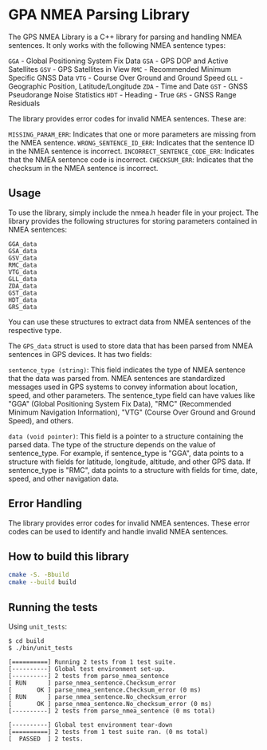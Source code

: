 # GPA NMEA Parsing Library
The GPS NMEA Library is a C++ library for parsing and handling NMEA sentences. It only works with the following NMEA sentence types:

`GGA` - Global Positioning System Fix Data
`GSA` - GPS DOP and Active Satellites
`GSV` - GPS Satellites in View
`RMC` - Recommended Minimum Specific GNSS Data
`VTG` - Course Over Ground and Ground Speed
`GLL` - Geographic Position, Latitude/Longitude
`ZDA` - Time and Date
`GST` - GNSS Pseudorange Noise Statistics
`HDT` - Heading - True
`GRS` - GNSS Range Residuals

The library provides error codes for invalid NMEA sentences. These are:

`MISSING_PARAM_ERR`: Indicates that one or more parameters are missing from the NMEA sentence.
`WRONG_SENTENCE_ID_ERR`: Indicates that the sentence ID in the NMEA sentence is incorrect.
`INCORRECT_SENTENCE_CODE_ERR`: Indicates that the NMEA sentence code is incorrect.
`CHECKSUM_ERR`: Indicates that the checksum in the NMEA sentence is incorrect.

## Usage

To use the library, simply include the nmea.h header file in your project. The library provides the following structures for storing parameters contained in NMEA sentences:
```
GGA_data
GSA_data
GSV_data
RMC_data
VTG_data
GLL_data
ZDA_data
GST_data
HDT_data
GRS_data
```

You can use these structures to extract data from NMEA sentences of the respective type.

The `GPS_data` struct is used to store data that has been parsed from NMEA sentences in GPS devices. It has two fields:

`sentence_type (string)`: This field indicates the type of NMEA sentence that the data was parsed from. NMEA sentences are standardized messages used in GPS systems to convey information about location, speed, and other parameters. The sentence_type field can have values like "GGA" (Global Positioning System Fix Data), "RMC" (Recommended Minimum Navigation Information), "VTG" (Course Over Ground and Ground Speed), and others.

`data (void pointer)`: This field is a pointer to a structure containing the parsed data. The type of the structure depends on the value of sentence_type. For example, if sentence_type is "GGA", data points to a structure with fields for latitude, longitude, altitude, and other GPS data. If sentence_type is "RMC", data points to a structure with fields for time, date, speed, and other navigation data.

 ## Error Handling

The library provides error codes for invalid NMEA sentences. These error codes can be used to identify and handle invalid NMEA sentences.

## How to build this library

```bash
cmake -S. -Bbuild 
cmake --build build
```


## Running the tests

Using `unit_tests`:
```
$ cd build 
$ ./bin/unit_tests

[==========] Running 2 tests from 1 test suite.
[----------] Global test environment set-up.
[----------] 2 tests from parse_nmea_sentence
[ RUN      ] parse_nmea_sentence.Checksum_error
[       OK ] parse_nmea_sentence.Checksum_error (0 ms)
[ RUN      ] parse_nmea_sentence.No_checksum_error
[       OK ] parse_nmea_sentence.No_checksum_error (0 ms)
[----------] 2 tests from parse_nmea_sentence (0 ms total)

[----------] Global test environment tear-down
[==========] 2 tests from 1 test suite ran. (0 ms total)
[  PASSED  ] 2 tests.

```